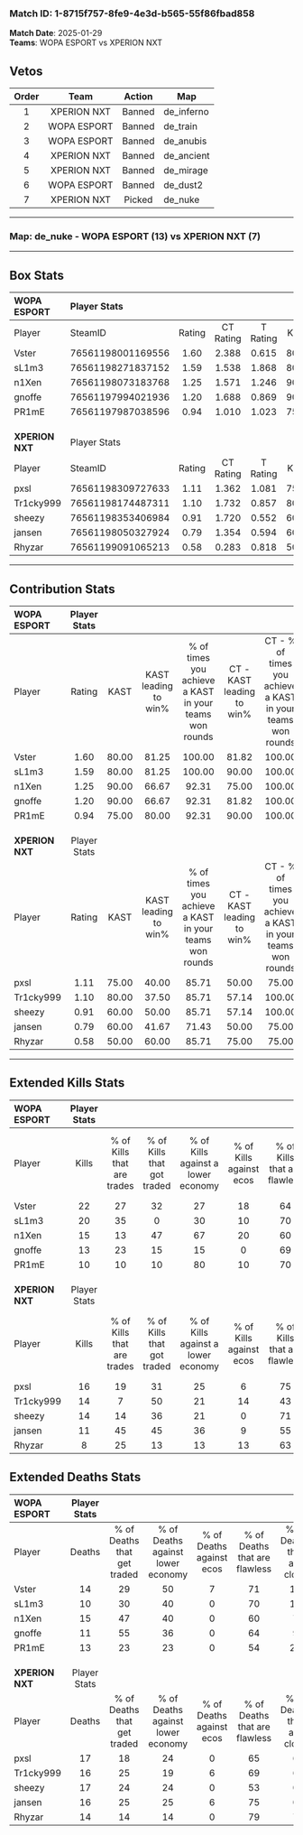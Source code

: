 ### Match ID: 1-8715f757-8fe9-4e3d-b565-55f86fbad858  
**Match Date**: 2025-01-29  
**Teams**: WOPA ESPORT vs XPERION NXT  

## Vetos  

| Order | Team | Action | Map |
| :---: | :--: | :----: | --- |
| 1 | XPERION NXT | Banned | de_inferno |
| 2 | WOPA ESPORT | Banned | de_train |
| 3 | WOPA ESPORT | Banned | de_anubis |
| 4 | XPERION NXT | Banned | de_ancient |
| 5 | XPERION NXT | Banned | de_mirage |
| 6 | WOPA ESPORT | Banned | de_dust2 |
| 7 | XPERION NXT | Picked | de_nuke |

---  

### **Map**: de_nuke - WOPA ESPORT (13) vs XPERION NXT (7)  
---  

## Box Stats  

| **WOPA ESPORT** | Player Stats      |        |           |          |       |       |       |         |        |      |     |
| :- | :- | :-: | :-: | :-: | :-: | :-: | :-: | :-: | :-: | :-: | :-: |
| Player          | SteamID           | Rating | CT Rating | T Rating | KAST  |  ADR  | Kills | Assists | Deaths | K/D  | HS% |
| Vster           | 76561198001169556 |  1.60  |   2.388   |  0.615   | 80.00 | 108.1 |  22   |    6    |   14   | 1.57 | 31  |
| sL1m3           | 76561198271837152 |  1.59  |   1.538   |  1.868   | 80.00 | 97.5  |  20   |    7    |   10   | 2.00 | 40  |
| n1Xen           | 76561198073183768 |  1.25  |   1.571   |  1.246   | 90.00 | 83.6  |  15   |    4    |   15   | 1.00 | 66  |
| gnoffe          | 76561197994021936 |  1.20  |   1.688   |  0.869   | 90.00 | 62.0  |  13   |    3    |   11   | 1.18 | 30  |
| PR1mE           | 76561197987038596 |  0.94  |   1.010   |  1.023   | 75.00 | 64.3  |  10   |    7    |   13   | 0.77 | 50  |
|                 |                   |        |           |          |       |       |       |         |        |      |     |
|                 |                   |        |           |          |       |       |       |         |        |      |     |
|                 |                   |        |           |          |       |       |       |         |        |      |     |
| **XPERION NXT** | Player Stats      |        |           |          |       |       |       |         |        |      |     |
| Player          | SteamID           | Rating | CT Rating | T Rating | KAST  |  ADR  | Kills | Assists | Deaths | K/D  | HS% |
| pxsl            | 76561198309727633 |  1.11  |   1.362   |  1.081   | 75.00 | 80.1  |  16   |    2    |   17   | 0.94 | 37  |
| Tr1cky999       | 76561198174487311 |  1.10  |   1.732   |  0.857   | 80.00 | 83.2  |  14   |    2    |   16   | 0.88 | 42  |
| sheezy          | 76561198353406984 |  0.91  |   1.720   |  0.552   | 60.00 | 80.0  |  14   |    1    |   17   | 0.82 | 50  |
| jansen          | 76561198050327924 |  0.79  |   1.354   |  0.594   | 60.00 | 66.7  |  11   |    6    |   16   | 0.69 | 36  |
| Rhyzar          | 76561199091065213 |  0.58  |   0.283   |  0.818   | 50.00 | 52.5  |   8   |    2    |   14   | 0.57 | 37  |
---  

## Contribution Stats  

| **WOPA ESPORT** | Player Stats |       |                      |                                                        |                           |                                                             |                          |                                                            |
| :- | :-: | :-: | :-: | :-: | :-: | :-: | :-: | :-: |
| Player          |    Rating    | KAST  | KAST leading to win% | % of times you achieve a KAST in your teams won rounds | CT - KAST leading to win% | CT - % of times you achieve a KAST in your teams won rounds | T - KAST leading to win% | T - % of times you achieve a KAST in your teams won rounds |
| Vster           |     1.60     | 80.00 |        81.25         |                         100.00                         |           81.82           |                           100.00                            |          80.00           |                           100.00                           |
| sL1m3           |     1.59     | 80.00 |        81.25         |                         100.00                         |           90.00           |                           100.00                            |          66.67           |                           100.00                           |
| n1Xen           |     1.25     | 90.00 |        66.67         |                         92.31                          |           75.00           |                           100.00                            |          50.00           |                           75.00                            |
| gnoffe          |     1.20     | 90.00 |        66.67         |                         92.31                          |           81.82           |                           100.00                            |          42.86           |                           75.00                            |
| PR1mE           |     0.94     | 75.00 |        80.00         |                         92.31                          |           90.00           |                           100.00                            |          60.00           |                           75.00                            |
|                 |              |       |                      |                                                        |                           |                                                             |                          |                                                            |
|                 |              |       |                      |                                                        |                           |                                                             |                          |                                                            |
|                 |              |       |                      |                                                        |                           |                                                             |                          |                                                            |
| **XPERION NXT** | Player Stats |       |                      |                                                        |                           |                                                             |                          |                                                            |
| Player          |    Rating    | KAST  | KAST leading to win% | % of times you achieve a KAST in your teams won rounds | CT - KAST leading to win% | CT - % of times you achieve a KAST in your teams won rounds | T - KAST leading to win% | T - % of times you achieve a KAST in your teams won rounds |
| pxsl            |     1.11     | 75.00 |        40.00         |                         85.71                          |           50.00           |                            75.00                            |          33.33           |                           100.00                           |
| Tr1cky999       |     1.10     | 80.00 |        37.50         |                         85.71                          |           57.14           |                           100.00                            |          22.22           |                           66.67                            |
| sheezy          |     0.91     | 60.00 |        50.00         |                         85.71                          |           57.14           |                           100.00                            |          40.00           |                           66.67                            |
| jansen          |     0.79     | 60.00 |        41.67         |                         71.43                          |           50.00           |                            75.00                            |          33.33           |                           66.67                            |
| Rhyzar          |     0.58     | 50.00 |        60.00         |                         85.71                          |           75.00           |                            75.00                            |          50.00           |                           100.00                           |
---  

## Extended Kills Stats  

| **WOPA ESPORT** | Player Stats |                            |                            |                                    |                         |                              |                                 |                                       |                    |           |
| :- | :-: | :-: | :-: | :-: | :-: | :-: | :-: | :-: | :-: | :-: |
| Player          |    Kills     | % of Kills that are trades | % of Kills that got traded | % of Kills against a lower economy | % of Kills against ecos | % of Kills that are flawless | % of Kills that are close duels | % of Kills that are assisted by flash | Pistol Round Kills | AWP Kills |
| Vster           |      22      |             27             |             32             |                 27                 |           18            |              64              |                0                |                   0                   |         0          |     4     |
| sL1m3           |      20      |             35             |             0              |                 30                 |           10            |              70              |                0                |                   5                   |         1          |     0     |
| n1Xen           |      15      |             13             |             47             |                 67                 |           20            |              60              |               20                |                   7                   |         0          |     1     |
| gnoffe          |      13      |             23             |             15             |                 15                 |            0            |              69              |                0                |                   0                   |         0          |     1     |
| PR1mE           |      10      |             10             |             10             |                 80                 |           10            |              70              |                0                |                   0                   |         0          |     1     |
|                 |              |                            |                            |                                    |                         |                              |                                 |                                       |                    |           |
|                 |              |                            |                            |                                    |                         |                              |                                 |                                       |                    |           |
|                 |              |                            |                            |                                    |                         |                              |                                 |                                       |                    |           |
| **XPERION NXT** | Player Stats |                            |                            |                                    |                         |                              |                                 |                                       |                    |           |
| Player          |    Kills     | % of Kills that are trades | % of Kills that got traded | % of Kills against a lower economy | % of Kills against ecos | % of Kills that are flawless | % of Kills that are close duels | % of Kills that are assisted by flash | Pistol Round Kills | AWP Kills |
| pxsl            |      16      |             19             |             31             |                 25                 |            6            |              75              |                6                |                   0                   |         3          |     1     |
| Tr1cky999       |      14      |             7              |             50             |                 21                 |           14            |              43              |               14                |                   0                   |         0          |     2     |
| sheezy          |      14      |             14             |             36             |                 21                 |            0            |              71              |               14                |                   7                   |         0          |     3     |
| jansen          |      11      |             45             |             45             |                 36                 |            9            |              55              |                9                |                   0                   |         0          |     1     |
| Rhyzar          |      8       |             25             |             13             |                 13                 |           13            |              63              |               25                |                  13                   |         0          |     2     |
## Extended Deaths Stats  

| **WOPA ESPORT** | Player Stats |                             |                                   |                          |                               |                            |                           |               |
| :- | :-: | :-: | :-: | :-: | :-: | :-: | :-: | :-: |
| Player          |    Deaths    | % of Deaths that get traded | % of Deaths against lower economy | % of Deaths against ecos | % of Deaths that are flawless | % of Deaths that are close | % of Deaths while blinded | Deaths to AWP |
| Vster           |      14      |             29              |                50                 |            7             |              71               |             14             |             7             |       0       |
| sL1m3           |      10      |             30              |                40                 |            0             |              70               |             10             |             0             |       0       |
| n1Xen           |      15      |             47              |                40                 |            0             |              60               |             7              |             7             |       0       |
| gnoffe          |      11      |             55              |                36                 |            0             |              64               |             9              |             0             |       1       |
| PR1mE           |      13      |             23              |                23                 |            0             |              54               |             23             |             0             |       2       |
|                 |              |                             |                                   |                          |                               |                            |                           |               |
|                 |              |                             |                                   |                          |                               |                            |                           |               |
|                 |              |                             |                                   |                          |                               |                            |                           |               |
| **XPERION NXT** | Player Stats |                             |                                   |                          |                               |                            |                           |               |
| Player          |    Deaths    | % of Deaths that get traded | % of Deaths against lower economy | % of Deaths against ecos | % of Deaths that are flawless | % of Deaths that are close | % of Deaths while blinded | Deaths to AWP |
| pxsl            |      17      |             18              |                24                 |            0             |              65               |             6              |             6             |       0       |
| Tr1cky999       |      16      |             25              |                19                 |            6             |              69               |             6              |             0             |       1       |
| sheezy          |      17      |             24              |                24                 |            0             |              53               |             0              |             0             |       0       |
| jansen          |      16      |             25              |                25                 |            6             |              75               |             0              |             0             |       0       |
| Rhyzar          |      14      |             14              |                14                 |            0             |              79               |             7              |             7             |       0       |
